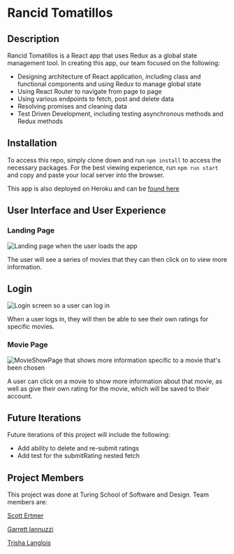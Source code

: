 # Rancid Tomatillos

## Description

Rancid Tomatillos is a React app that uses Redux as a global state management tool.
In creating this app, our team focused on the following:
* Designing architecture of React application, including class and functional components and using Redux to manage global state
* Using React Router to navigate from page to page
* Using various endpoints to fetch, post and delete data
* Resolving promises and cleaning data
* Test Driven Development, including testing asynchronous methods and Redux methods

## Installation

To access this repo, simply clone down and run `npm install` to access the necessary packages.  For the best viewing experience, run `npm run start` and copy and paste your local server into the browser.

This app is also deployed on Heroku and can be [found here](http://cherokeesteak31.herokuapp.com/)

## User Interface and User Experience
### Landing Page
![Landing page when the user loads the app](https://imgur.com/CHDGX0U.png)

The user will see a series of movies that they can then click on to view more information.

## Login 
![Login screen so a user can log in](https://imgur.com/hLGpZjH.png)

When a user logs in, they will then be able to see their own ratings for specific movies.

### Movie Page
![MovieShowPage that shows more information specific to a movie that's been chosen](https://imgur.com/IEGm6Gb.png)

A user can click on a movie to show more information about that movie, as well as give their own rating for the movie, which will be saved to their account.

## Future Iterations 
Future iterations of this project will include the following:
* Add ability to delete and re-submit ratings
* Add test for the submitRating nested fetch

## Project Members
This project was done at Turing School of Software and Design.  Team members are:

[Scott Ertmer](https://github.com/sertmer)

[Garrett Iannuzzi](https://github.com/Garrett-Iannuzzi)

[Trisha Langlois](https://github.com/trishalanglois)


